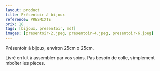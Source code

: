 ```yaml
---
layout: product
title: Présentoir à bijoux
reference: PRESMIXTE
prix: 18
tags: [bijoux, presentoir, mdf]
images: [presentoir-2.jpeg, presentoir-4.jpeg, presentoir-6.jpeg]
---
```

<p>Présentoir à bijoux, environ 25cm x 25cm.</p>
<p>Livré en kit à assembler par vos soins. Pas besoin de colle, simplement mboîter les pièces.</p>